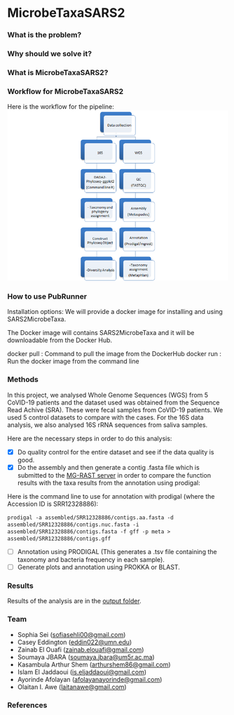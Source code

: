 # MicrobeTaxaSARS2

### What is the problem?


### Why should we solve it?


### What is MicrobeTaxaSARS2?


### Workflow for MicrobeTaxaSARS2
Here is the workflow for the pipeline:
![Pipleline Workflow for Metagenomic Analysis of CoVID patients' microbiome](img/workflow.png)

### How to use PubRunner
Installation options:
We will provide a docker image for installing and using SARS2MicrobeTaxa.

The Docker image will contains SARS2MicrobeTaxa and it will be downloadable from the Docker Hub.

docker pull <!-- omicscodeathon/microbetaxasars2 -->: Command to pull the image from the DockerHub
docker run <!-- omicscodeathon/microbetaxasars2 -->: Run the docker image from the command line


### Methods

In this project, we analysed Whole Genome Sequences (WGS) from 5 CoVID-19 patients and the dataset used was obtained from the Sequence Read Achive (SRA). These were fecal samples from CoVID-19 patients. We used 5 control datasets to compare with the cases. For the 16S data analysis, we also analysed 16S rRNA sequences from saliva samples.

Here are the necessary steps in order to do this analysis:
- [x] Do quality control for the entire dataset and see if the data quality is good.
- [x] Do the assembly and then generate a contig .fasta file which is submitted to the [MG-RAST server](https://www.mg-rast.org) in order to compare the function results with the taxa results from the annotation using prodigal:

Here is the command line to use for annotation with prodigal (where the Accession ID is SRR12328886):
```
prodigal -a assembled/SRR12328886/contigs.aa.fasta -d assembled/SRR12328886/contigs.nuc.fasta -i assembled/SRR12328886/contigs.fasta -f gff -p meta > assembled/SRR12328886/contigs.gff
```

- [ ] Annotation using PRODIGAL (This generates a .tsv file containing the taxonomy and bacteria frequency in each sample).
- [ ] Generate plots and annotation using PROKKA or BLAST.

### Results
Results of the analysis are in the [output folder](output/).

### Team
- Sophia Sei (sofiasehli00@gmail.com)
- Casey Eddington (eddin022@umn.edu)
- Zainab El Ouafi (zainab.elouafi@gmail.com)
- Soumaya JBARA (soumaya.jbara@um5r.ac.ma)
- Kasambula Arthur Shem (arthurshem86@gmail.com)
- Islam El Jaddaoui (is.eljaddaoui@gmail.com)
- Ayorinde Afolayan (afolayanayorinde@gmail.com)
- Olaitan I. Awe (laitanawe@gmail.com)

### References
